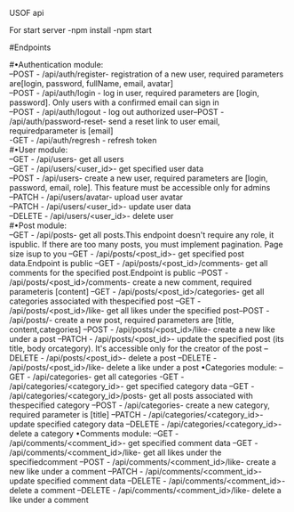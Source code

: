 USOF api

For start server 
-npm install
-npm start

#Endpoints

#•Authentication module:<br>
    –POST - /api/auth/register- registration of a new user, required parameters are[login, password, fullName, email, avatar]<br>
    –POST - /api/auth/login - log in user, required parameters are [login, password]. Only users with a confirmed email can sign in<br>
    –POST - /api/auth/logout - log out authorized user–POST - /api/auth/password-reset- send a reset link to user email, requiredparameter is [email]<br>
    -GET - /api/auth/regresh - refresh token<br>
#•User module:<br>
    –GET - /api/users- get all users<br>
    –GET - /api/users/<user_id>- get specified user data<br>
    –POST - /api/users- create a new user, required parameters are [login, password, email, role]. This feature must be accessible only for admins<br>
    –PATCH - /api/users/avatar- upload user avatar<br>
    –PATCH - /api/users/<user_id>- update user data<br>
    –DELETE - /api/users/<user_id>- delete user<br>
#•Post module:<br>
    –GET - /api/posts- get all posts.This endpoint doesn't require any role, it ispublic. If there are too many posts, you must implement pagination. Page size isup to you
    –GET - /api/posts/<post_id>- get specified post data.Endpoint is public
    –GET - /api/posts/<post_id>/comments- get all comments for the specified post.Endpoint is public
    –POST - /api/posts/<post_id>/comments- create a new comment, required parameteris [content]
    –GET - /api/posts/<post_id>/categories- get all categories associated with thespecified post
    –GET - /api/posts/<post_id>/like- get all likes under the specified post–POST - /api/posts/- create a new post, required parameters are [title, content,categories]
    –POST - /api/posts/<post_id>/like- create a new like under a post
    –PATCH - /api/posts/<post_id>- update the specified post (its title, body orcategory). It's accessible only for the creator of the post
    –DELETE - /api/posts/<post_id>- delete a post
    –DELETE - /api/posts/<post_id>/like- delete a like under a post
•Categories module:
    –GET - /api/categories- get all categories
    -GET - /api/categories/<category_id>- get specified category data
    –GET - /api/categories/<category_id>/posts- get all posts associated with thespecified category
    –POST - /api/categories- create a new category, required parameter is [title]
    –PATCH - /api/categories/<category_id>- update specified category data
    –DELETE - /api/categories/<category_id>- delete a category
•Comments module:
    –GET - /api/comments/<comment_id>- get specified comment data
    –GET - /api/comments/<comment_id>/like- get all likes under the specifiedcomment
    –POST - /api/comments/<comment_id>/like- create a new like under a comment
    –PATCH - /api/comments/<comment_id>- update specified comment data
    –DELETE - /api/comments/<comment_id>- delete a comment
    –DELETE - /api/comments/<comment_id>/like- delete a like under a comment
